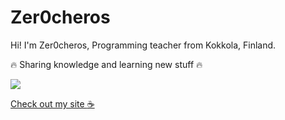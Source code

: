 # Zer0cheros

Hi! I'm Zer0cheros, Programming teacher from Kokkola, Finland.  
  
:fire: Sharing knowledge and learning new stuff :fire:

![](https://www.zer0cheros.fi/_next/image?url=/logo.webp&w=96&q=75)

[Check out my site :coffee:](https://zer0cheros.fi)
